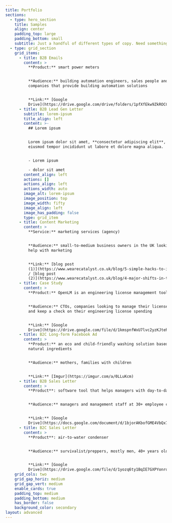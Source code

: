 ```yaml
---
title: Portfolio
sections:
  - type: hero_section
    title: Samples
    align: center
    padding_top: large
    padding_bottom: small
    subtitle: Just a handful of different types of copy. Need something specific? Ask me
  - type: grid_section
    grid_items:
      - title: B2B Emails
        content: >
          **Product:** smart power meters


          **Audience:** building automation engineers, sales people and CTOs of
          companies that provide building automation solutions


          **Link:** [Google
          Drive](https://drive.google.com/drive/folders/1pfXfEkw9ZkROCCX0H53TmvH80NOY5C2L?usp=sharing)
      - title: B2B Lead Gen Letter
        subtitle: lorem-ipsum
        title_align: left
        content: >-
          ## Lorem ipsum


          Lorem ipsum dolor sit amet, **consectetur adipiscing elit**, sed do
          eiusmod tempor incididunt ut labore et dolore magna aliqua.


          - Lorem ipsum

          - dolor sit amet
        content_align: left
        actions: []
        actions_align: left
        actions_width: auto
        image_alt: lorem-ipsum
        image_position: top
        image_width: fifty
        image_align: left
        image_has_padding: false
        type: grid_item
      - title: Content Marketing
        content: >
          **Service:** marketing services (agency)


          **Audience:** small-to-medium business owners in the UK looking for
          help with marketing


          **Link:** [blog post
          (1)](https://www.wearecatalyst.co.uk/blog/5-simple-hacks-to-increase-your-conversion-rate-today)
          / [blog post
          (2)](https://www.wearecatalyst.co.uk/blog/4-major-shifts-in-the-b2b-sales-process-and-how-you-can-adapt)
      - title: Case Study
        content: >
          **Product:** OpenLM is an engineering license management tool


          **Audience:** CTOs, companies looking to manage their license servers
          and keep a check on their engineering license spending


          **Link:** [Google
          Drive](https://drive.google.com/file/d/1kmspnfWxU7lvc2yzKJtehLOTtiZoRfrb/view?usp=sharing)
      - title: B2C Long-form Facebook Ad
        content: >
          **Product:** an eco and child-friendly washing solution based on
          natural ingredients


          **Audience:** mothers, families with children


          **Link:** [Imgur](https://imgur.com/a/0LLuKcm)
      - title: B2B Sales Letter
        content: >
          **Product**: software tool that helps managers with day-to-day tasks


          **Audience:** managers and management staff at 30+ employee companies


          **Link:** [Google
          Drive](https://docs.google.com/document/d/1bjorAKbofGME4VbQx7PzJrUndgSNNZeHfettzicbwUc/edit?usp=sharing)
      - title: B2C Sales Letter
        content: >
          **Product**: air-to-water condenser


          **Audience:** survivalist/preppers, mostly men, 40+ years old


          **Link:** [Google
          Drive](https://drive.google.com/file/d/1yozq6ty1BqIE7GXPYonrqaln0JE-IkJa/view?usp=sharing)
    grid_cols: two
    grid_gap_horiz: medium
    grid_gap_vert: medium
    enable_cards: true
    padding_top: medium
    padding_bottom: medium
    has_border: false
    background_color: secondary
layout: advanced
---
```


